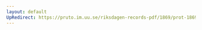 ```yaml
---
layout: default
UpRedirect: https://pruto.im.uu.se/riksdagen-records-pdf/1869/prot-1869--ak--123/prot-1869--ak--123_004.pdf
---
```

